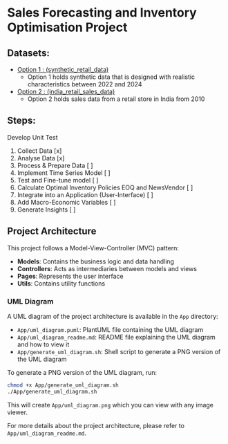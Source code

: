 # Sales Forecasting and Inventory Optimisation Project

## Datasets:
- [Option 1 : (synthetic_retail_data)](https://www.kaggle.com/datasets/anirudhchauhan/retail-store-inventory-forecasting-dataset)
    - Option 1 holds synthetic data that is designed with realistic characteristics between 2022 and 2024
- [Option 2 : (india_retail_sales_data)](https://www.kaggle.com/datasets/balusami/retail-inventory-optimization)
    - Option 2 holds sales data from a retail store in India from 2010

## Steps:
Develop Unit Test
1. Collect Data [x]
2. Analyse Data [x]
3. Process & Prepare Data [ ]
4. Implement Time Series Model [ ]
5. Test and Fine-tune model [ ]
6. Calculate Optimal Inventory Policies EOQ and NewsVendor [ ]
7. Integrate into an Application (User-Interface) [ ]
8. Add Macro-Economic Variables [ ]
9. Generate Insights [ ]

## Project Architecture

This project follows a Model-View-Controller (MVC) pattern:

- **Models**: Contains the business logic and data handling
- **Controllers**: Acts as intermediaries between models and views
- **Pages**: Represents the user interface
- **Utils**: Contains utility functions

### UML Diagram

A UML diagram of the project architecture is available in the `App` directory:

- `App/uml_diagram.puml`: PlantUML file containing the UML diagram
- `App/uml_diagram_readme.md`: README file explaining the UML diagram and how to view it
- `App/generate_uml_diagram.sh`: Shell script to generate a PNG version of the UML diagram

To generate a PNG version of the UML diagram, run:

```bash
chmod +x App/generate_uml_diagram.sh
./App/generate_uml_diagram.sh
```

This will create `App/uml_diagram.png` which you can view with any image viewer.

For more details about the project architecture, please refer to `App/uml_diagram_readme.md`.
